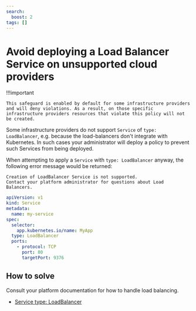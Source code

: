 ```yaml
---
search:
  boost: 2
tags: []
---
```


# Avoid deploying a Load Balancer Service on unsupported cloud providers

!!!important

    This safeguard is enabled by default for some infrastructure providers and will deny violations. As a result, on those specific infrastructure providers resources that violate this policy will not be created.

Some infrastructure providers do not support `Service` of `type: LoadBalancer`, e.g. because the load-balancers don't integrate with Kubernetes.
In such cases your administrator will deploy a policy to prevent such Services from being deployed.

When attempting to apply a `Service` with `type: LoadBalancer` anyway, the following error message would be returned:

```console
Creation of LoadBalancer Service is not supported.
Contact your platform administrator for questions about Load Balancers.
```

```yaml
apiVersion: v1
kind: Service
metadata:
  name: my-service
spec:
  selector:
    app.kubernetes.io/name: MyApp
  type: LoadBalancer
  ports:
    - protocol: TCP
      port: 80
      targetPort: 9376
```

## How to solve

Consult your platform documentation for how to handle load balancing.

- [Service type: LoadBalancer](https://kubernetes.io/docs/concepts/services-networking/service/#loadbalancer)
